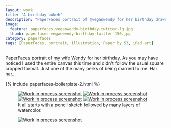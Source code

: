 ```yaml
---
layout: work
title: "A birthday bokeh"
description: "PaperFaces portrait of @veganwendy for her birthday drawn with Paper by 53 on an iPad."
image: 
  feature: paperfaces-veganwendy-birthday-twitter-lg.jpg
  thumb: paperfaces-veganwendy-birthday-twitter-150.jpg
category: paperfaces
tags: [PaperFaces, portrait, illustration, Paper by 53, iPad art]
---
```


PaperFaces portrait of [my wife Wendy](http://2littlerosebuds.com) for her birthday. As you may have noticed I used the entire canvas this time and didn't follow the usual square cropped format. Just one of the many perks of being married to me. Har har...

{% include paperfaces-boilerplate-2.html %}

<figure class="half">
	<a href="{{ site.url }}/images/paperfaces-veganwendy-birthday-process-1-lg.jpg"><img src="{{ site.url }}/images/paperfaces-veganwendy-birthday-process-1-600.jpg" alt="Work in process screenshot"></a>
	<a href="{{ site.url }}/images/paperfaces-veganwendy-birthday-process-2-lg.jpg"><img src="{{ site.url }}/images/paperfaces-veganwendy-birthday-process-2-600.jpg" alt="Work in process screenshot"></a>
	<a href="{{ site.url }}/images/paperfaces-veganwendy-birthday-process-3-lg.jpg"><img src="{{ site.url }}/images/paperfaces-veganwendy-birthday-process-3-600.jpg" alt="Work in process screenshot"></a>
	<a href="{{ site.url }}/images/paperfaces-veganwendy-birthday-process-4-lg.jpg"><img src="{{ site.url }}/images/paperfaces-veganwendy-birthday-process-4-600.jpg" alt="Work in process screenshot"></a>
	<figcaption>It all starts with a pencil sketch followed by many layers of watercolor.</figcaption>
</figure>

<figure>
	<a href="{{ site.url }}/images/paperfaces-veganwendy-birthday-process-5-lg.jpg"><img src="{{ site.url }}/images/paperfaces-veganwendy-birthday-process-5-750.jpg" alt="Work in process screenshot"></a>
</figure>